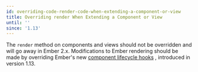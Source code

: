 ```yaml
---
id: overriding-code-render-code-when-extending-a-component-or-view
title: Overriding render When Extending a Component or View
until: ''
since: '1.13'
---
```


The `render` method on components and views should not be overridden and will
go away in Ember 2.x.  Modifications to Ember rendering should be made by
overriding Ember's new
[component lifecycle hooks](http://emberjs.com/blog/2015/06/12/ember-1-13-0-released.html#toc_component-lifecycle-hooks)
, introduced in version 1.13.
